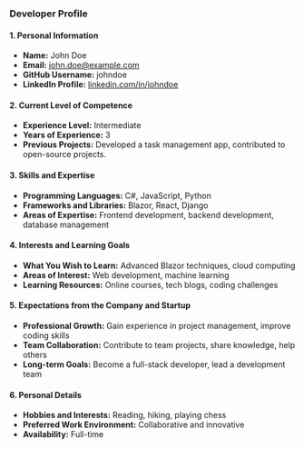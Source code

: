 ### Developer Profile

#### 1. Personal Information

- **Name:** John Doe
- **Email:** john.doe@example.com
- **GitHub Username:** johndoe
- **LinkedIn Profile:** [linkedin.com/in/johndoe](https://linkedin.com/in/johndoe)

#### 2. Current Level of Competence

- **Experience Level:** Intermediate
- **Years of Experience:** 3
- **Previous Projects:** Developed a task management app, contributed to open-source projects.

#### 3. Skills and Expertise

- **Programming Languages:** C#, JavaScript, Python
- **Frameworks and Libraries:** Blazor, React, Django
- **Areas of Expertise:** Frontend development, backend development, database management

#### 4. Interests and Learning Goals

- **What You Wish to Learn:** Advanced Blazor techniques, cloud computing
- **Areas of Interest:** Web development, machine learning
- **Learning Resources:** Online courses, tech blogs, coding challenges

#### 5. Expectations from the Company and Startup

- **Professional Growth:** Gain experience in project management, improve coding skills
- **Team Collaboration:** Contribute to team projects, share knowledge, help others
- **Long-term Goals:** Become a full-stack developer, lead a development team

#### 6. Personal Details

- **Hobbies and Interests:** Reading, hiking, playing chess
- **Preferred Work Environment:** Collaborative and innovative
- **Availability:** Full-time
